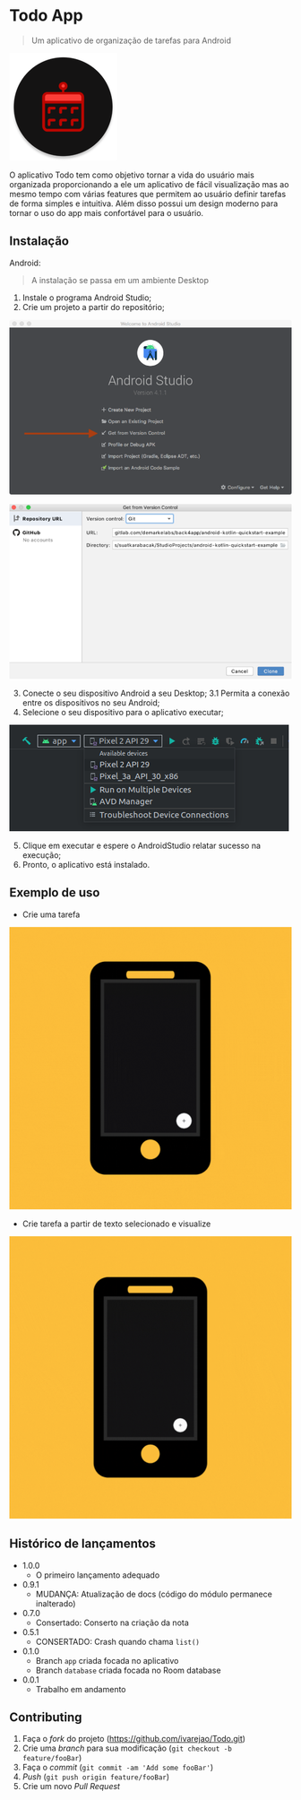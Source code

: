 # Todo App
> Um aplicativo de organização de tarefas para Android


![ping](./app/src/main/res/mipmap-xxxhdpi/custom_launcher_round.png)


O aplicativo Todo tem como objetivo tornar a vida do usuário mais organizada proporcionando a ele um aplicativo de fácil visualização 
mas ao mesmo tempo com várias features que permitem ao usuário definir tarefas de forma simples e intuitiva. 
Além disso possui um design moderno  para tornar o uso do app mais confortável para o usuário.

## Instalação

Android:

> A instalação se passa em um ambiente Desktop

1. Instale o programa Android Studio;
2. Crie um projeto a partir do repositório;


![Selecione a opção de criação pelo git](./img/android_studio_get_from_vc.png)


![Preencha com o url do repo e o diretório](./img/android_studio_get_from_vc_2.png)


3. Conecte o seu dispositivo Android a seu Desktop;
3.1 Permita a conexão entre os dispositivos no seu Android;
4. Selecione o seu dispositivo para o aplicativo executar;

![Selecione o dispositivo](./img/dispositivos.png)

5. Clique em executar e espere o AndroidStudio relatar sucesso na execução;
6. Pronto, o aplicativo está instalado.

## Exemplo de uso

- Crie uma tarefa

![Create Note](./img/createNote.gif)

- Crie tarefa a partir de texto selecionado e visualize

![Selected](./img/Selcted.gif)

## Histórico de lançamentos

* 1.0.0
    * O primeiro lançamento adequado
* 0.9.1
    * MUDANÇA: Atualização de docs (código do módulo permanece inalterado)
* 0.7.0
    * Consertado: Conserto na criação da nota
* 0.5.1
    * CONSERTADO: Crash quando chama `list()` 
* 0.1.0
    * Branch `app` criada focada no aplicativo
    * Branch `database` criada focada no Room database
* 0.0.1
    * Trabalho em andamento

## Contributing

1. Faça o _fork_ do projeto (<https://github.com/ivarejao/Todo.git>)
2. Crie uma _branch_ para sua modificação (`git checkout -b feature/fooBar`)
3. Faça o _commit_ (`git commit -am 'Add some fooBar'`)
4. _Push_ (`git push origin feature/fooBar`)
5. Crie um novo _Pull Request_
